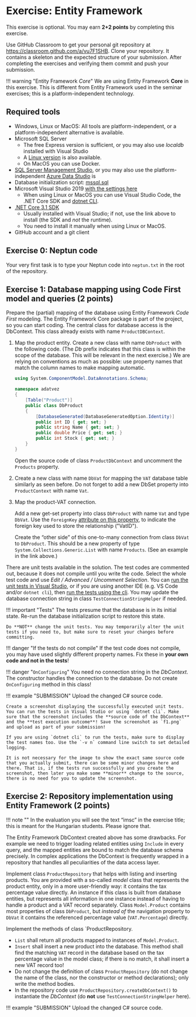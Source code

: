 ﻿# Exercise: Entity Framework

This exercise is optional. You may earn **2+2 points** by completing this exercise.

Use GitHub Classroom to get your personal git repository at <https://classroom.github.com/a/vu7F1SHB>. Clone your repository. It contains a skeleton and the expected structure of your submission. After completing the exercises and verifying them commit and push your submission.

!!! warning "Entity Framework _Core_"
    We are using Entity Framework **Core** in this exercise. This is different from Entity Framework used in the seminar exercises; this is a platform-independent technology.

## Required tools

- Windows, Linux or MacOS: All tools are platform-independent, or a platform-independent alternative is available.
- Microsoft SQL Server
    - The free Express version is sufficient, or you may also use _localdb_ installed with Visual Studio
    - A [Linux version](https://docs.microsoft.com/en-us/sql/linux/sql-server-linux-setup) is also available.
    - On MacOS you can use Docker.
- [SQL Server Management Studio](https://docs.microsoft.com/en-us/sql/ssms/download-sql-server-management-studio-ssms), or you may also use the platform-independent [Azure Data Studio](https://docs.microsoft.com/en-us/sql/azure-data-studio/download) is
- Database initialization script: [mssql.sql](https://raw.githubusercontent.com/bmeviauac01/adatvezerelt/master/docs/db/mssql.sql)
- Microsoft Visual Studio 2019 [with the settings here](../VisualStudio.md)
    - When using Linux or MacOS you can use Visual Studio Code, the .NET Core SDK and [dotnet CLI](https://docs.microsoft.com/en-us/dotnet/core/tools/).
- [.NET Core 3.1 SDK](https://dotnet.microsoft.com/download/dotnet-core/3.1)
    - Usually installed with Visual Studio; if not, use the link above to install (the SDK and _not_ the runtime).
    - You need to install it manually when using Linux or MacOS.
- GitHub account and a git client

## Exercise 0: Neptun code

Your very first task is to type your Neptun code into `neptun.txt` in the root of the repository.

## Exercise 1: Database mapping using Code First model and queries (2 points)

Prepare the (partial) mapping of the database using Entity Framework _Code First_ modeling. The Entity Framework Core package is part of the project, so you can start coding. The central class for database access is the DbContext. This class already exists with name `ProductDBContext`.

1. Map the product entity. Create a new class with name `DbProduct` with the following code. (The _Db_ prefix indicates that this class is within the scope of the database. This will be relevant in the next exercise.) We are relying on conventions as much as possible: use property names that match the column names to make mapping automatic.

    ```C#
    using System.ComponentModel.DataAnnotations.Schema;

    namespace adatvez
    {
        [Table("Product")]
        public class DbProduct
        {
            [DatabaseGenerated(DatabaseGeneratedOption.Identity)]
            public int ID { get; set; }
            public string Name { get; set; }
            public double Price { get; set; }
            public int Stock { get; set; }
        }
    }
    ```

    Open the source code of class `ProductDbContext` and uncomment the `Products` property.

1. Create a new class with name `DbVat` for mapping the `VAT` database table similarly as seen before. Do not forget to add a new DbSet property into `ProductContext` with name `Vat`.

1. Map the product-VAT connection.

    Add a new get-set property into class `DbProduct` with name `Vat` and type `DbVat`. Use the `ForeignKey` [attribute on this property](https://docs.microsoft.com/en-us/ef/core/modeling/relationships?tabs=data-annotations%2Cdata-annotations-simple-key%2Csimple-key#foreign-key), to indicate the foreign key used to store the relationship ("VatID").

    Create the “other side” of this one-to-many connection from class `DbVat` to `DbProduct`. This should be a new property of type `System.Collections.Generic.List` with name `Products`. (See an example in the link above.)

There are unit tests available in the solution. The test codes are commented out, because it does not compile until you write the code. Select the whole test code and use _Edit / Advanced / Uncomment Selection_. You can [run the unit tests in Visual Studio](https://docs.microsoft.com/en-us/visualstudio/test/run-unit-tests-with-test-explorer?view=vs-2019), or if you are using another IDE (e.g. VS Code and/or `dotnet cli`), then [run the tests using the cli](https://docs.microsoft.com/en-us/dotnet/core/tools/dotnet-test). You may update the database connection string in class `TestConnectionStringHelper` if needed.

!!! important "Tests"
    The tests presume that the database is in its initial state. Re-run the database initialization script to restore this state.

    Do **NOT** change the unit tests. You may temporarily alter the unit tests if you need to, but make sure to reset your changes before committing.

!!! danger "If the tests do not compile"
    If the test code does not compile, you may have used slightly different property names. Fix these in **your own code and not in the tests**!

!!! danger "`OnConfiguring`"
    You need no connection string in the _DbContext_. The constructor handles the connection to the database. Do not create `OnConfiguring` method in this class!

!!! example "SUBMISSION"
    Upload the changed C# source code.

    Create a screenshot displaying the successfully executed unit tests. You can run the tests in Visual Studio or using `dotnet cli`. Make sure that the screenshot includes the **source code of the DbContext** and the **test execution outcome**! Save the screenshot as `f1.png` and upload as part of your submission!

    If you are using `dotnet cli` to run the tests, make sure to display the test names too. Use the `-v n` command line switch to set detailed logging.

    It is not necessary for the image to show the exact same source code that you actually submit, there can be some minor changes here and there. That is, if the tests run successfully and you create the screenshot, then later you make some **minor** change to the source, there is no need for you to update the screenshot.

## Exercise 2: Repository implementation using Entity Framework (2 points)

!!! note ""
    In the evaluation you will see the text “imsc” in the exercise title; this is meant for the Hungarian students. Please ignore that.

The Entity Framework DbContext created above has some drawbacks. For example we need to trigger loading related entities using `Include` in every query, and the mapped entities are bound to match the database schema precisely. In complex applications the DbContext is frequently wrapped in a repository that handles all peculiarities of the data access layer.

Implement class `ProductRepository` that helps with listing and inserting products. You are provided with a so-called _model_ class that represents the product entity, only in a more user-friendly way: it contains the tax percentage value directly. An instance if this class is built from database entities, but represents all information in one instance instead of having to handle a product and a VAT record separately. Class `Model.Product` contains most properties of class `DbProduct`, but _instead of_ the navigation property to `DbVat` it contains the referenced percentage value (`VAT.Percentage`) directly.

Implement the methods of class `ProductRepository.

- `List` shall return all products mapped to instances of `Model.Product`.
- `Insert` shall insert a new product into the database. This method shall find the matching `VAT` record in the database based on the tax percentage value in the model class; if there is no match, it shall insert a new VAT record too!
- Do not change the definition of class `ProductRepository` (do not change the name of the class, nor the constructor or method declarations); only write the method bodies.
- In the repository code use `ProductRepository.createDbContext()` to instantiate the _DbContext_  (do **not** use `TestConnectionStringHelper` here).

!!! example "SUBMISSION"
    Upload the changed C# source code.
